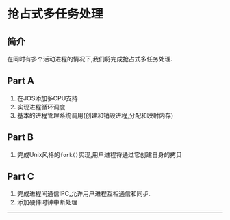 # 抢占式多任务处理

## 简介
在同时有多个活动进程的情况下,我们将完成抢占式多任务处理.

## Part A 
1. 在JOS添加多CPU支持
2. 实现进程循环调度
3. 基本的进程管理系统调用(创建和销毁进程,分配和映射内存)

## Part B
1. 完成Unix风格的`fork()`实现,用户进程将通过它创建自身的拷贝

## Part C
1. 完成进程间通信IPC,允许用户进程互相通信和同步.
2. 添加硬件时钟中断处理



















































































---